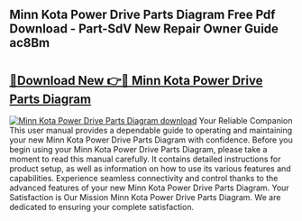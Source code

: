 ## Minn Kota Power Drive Parts Diagram Free Pdf Download - Part-SdV New Repair Owner Guide ac8Bm

# <h2><a href="http://dfpxjf0.blite.top/?on=Minn+Kota+Power+Drive+Parts+Diagram">🔗Download New 👉🔴 Minn Kota Power Drive Parts Diagram</a></h2>

[![Minn Kota Power Drive Parts Diagram download](https://i.imgur.com/lujVjoI.png)](http://dfpxjf0.blite.top/?on=Minn+Kota+Power+Drive+Parts+Diagram)
Your Reliable Companion This user manual provides a dependable guide to operating and maintaining your new Minn Kota Power Drive Parts Diagram with confidence. Before you begin using your Minn Kota Power Drive Parts Diagram, please take a moment to read this manual carefully. It contains detailed instructions for product setup, as well as information on how to use its various features and capabilities. Experience seamless connectivity and control thanks to the advanced features of your new Minn Kota Power Drive Parts Diagram. Your Satisfaction is Our Mission Minn Kota Power Drive Parts Diagram. We are dedicated to ensuring your complete satisfaction.
